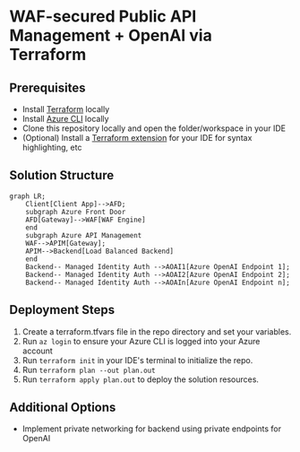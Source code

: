 # WAF-secured Public API Management + OpenAI via Terraform

## Prerequisites
- Install [Terraform](https://developer.hashicorp.com/terraform/install) locally
- Install [Azure CLI](https://learn.microsoft.com/en-us/cli/azure/install-azure-cli-windows?tabs=azure-cli) locally
- Clone this repository locally and open the folder/workspace in your IDE
- (Optional) Install a [Terraform extension](https://marketplace.visualstudio.com/items?itemName=HashiCorp.terraform) for your IDE for syntax highlighting, etc

## Solution Structure

```mermaid
graph LR;
    Client[Client App]-->AFD;
    subgraph Azure Front Door
    AFD[Gateway]-->WAF[WAF Engine]
    end
    subgraph Azure API Management
    WAF-->APIM[Gateway];
    APIM-->Backend[Load Balanced Backend]
    end
    Backend-- Managed Identity Auth -->AOAI1[Azure OpenAI Endpoint 1];
    Backend-- Managed Identity Auth -->AOAI2[Azure OpenAI Endpoint 2];
    Backend-- Managed Identity Auth -->AOAIn[Azure OpenAI Endpoint n];
```

## Deployment Steps

1. Create a terraform.tfvars file in the repo directory and set your variables.
2. Run `az login` to ensure your Azure CLI is logged into your Azure account
3. Run `terraform init` in your IDE's terminal to initialize the repo.
4. Run `terraform plan --out plan.out`
5. Run `terraform apply plan.out` to deploy the solution resources.

## Additional Options
- Implement private networking for backend using private endpoints for OpenAI